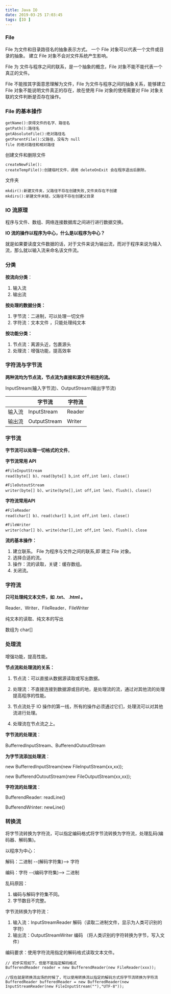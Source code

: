 ```yaml
---
title: Java IO
date: 2019-03-25 17:03:45
tags: [IO ]
---
```



### File 

File 为文件和目录路径名的抽象表示方式。
一个 File 对象可以代表一个文件或目录的抽象。
建立 File 对象不会对文件系统产生影响。

File 为 文件与程序之间的联系，是一个抽象的概念，File 对象不能不能代表一个真正的文件。

File 不能按其字面意思理解为文件，File 为文件与程序之间的抽象关系，能够建立 File 对象不能说明文件真正的存在，故在使用 File 对象的使用需要对 File 对象关联的文件判断是否存在操作。


### File 的基本操作
```
getName():获得文件的名字、路径名
getPath():路径名
getAbsoluteFile():绝对路径名
getParentFile():父路径，没有为 null
file 的绝对路径和相对路径
```
<!-- more -->

创建文件和删除文件

```
createNewFile():
createTempFile():创建临时文件，调用 deleteOnExit 会在程序退出后删除。
```

文件夹

```
mkdir():新建文件夹，父路径不存在创建失败,文件夹存在不创建
mkdirs():新建文件夹链，父路径不存在创建父目录
```

### IO 流原理

程序与文件、数组、网络连接数据库之间进行进行数据交换。

**IO 流的操作以程序为中心，什么是以程序为中心？**

就是如果要读度文件数据的话，对于文件来说为输出流，而对于程序来说为输入流，那么就以输入流来命名该文件流。



### 分类

**按流向分类**：

1. 输入流
2. 输出流
   

**按处理的数据分类：**

1. 字节流：二进制，可以处理一切文件
2. 字符流：文本文件 ，只能处理纯文本

**按功能分类：**

1. 节点流：离源头近，包裹源头
2. 处理流：增强功能，提高效率

 
### 字符流与字节流

**两种流均为节点流，节点流为直接和源文件相连的流。**

InputStream(输入字节流)、OutputStream(输出字节流)

||字节流|字符流
--|--|--|
输入流|InputStream|Reader
输出流|OutputStream|Writer


### 字节流

**字节流可以处理一切格式的文件**。

**字节流常用 API** 
```
#FileInputStream
read(byte[] b)、read(byte[] b,int off,int len)、close()

#FileOutoutStream
writer(byte[] b)、write(byte[],int off,int len)、flush()、close()
 ```

**字符流常用API**
```
#FileReader
read(char[] b)、read(char[] b,int off,int len)、close()

#FileWriter
writer(char[] b)、write(char[],int off,int len)、flush()、close

```

**流的基本操作：**

1. 建立联系。 File 为程序与文件之间的联系,即 建立 File 对象。
2. 选择合适的流。 
3. 操作：流的读取，关键：缓存数组。
4. 关闭流。


### 字符流

**只可处理纯文本文件，如 .txt、 .html 。**  

Reader、Writer、FileReader、FileWriter

纯文本的读取、纯文本的写出

数组为 char[] 



### 处理流

增强功能，提高性能。

**节点流和处理流的关系：**

1. 节点流：可以直接从数据源读取或写出数据。

2. 处理流：不直接连接到数据源或目的地，是处理流的流，通过对其他流的处理提高程序的性能。 

3. 节点流处于 IO 操作的第一线，所有的操作必须通过它们，处理流可以对其他流进行处理。

4. 处理流在节点流之上。

**字节流的处理流**：

BufferredInputStream、BufferendOutoutStream

**为字节流添加处理流**：

new BufferredInputStream(new FileInputStream(xx,xx));

new BufferendOutoutStream(new FileOutputStream(xx,xx));

**字符流的处理流**：

BufferendReader: readLine()

BufferendWrinter: newLine()

### 转换流

将字节流转换为字符流，可以指定编码格式将字节流转换为字符流，处理乱码(编码器、解码集)。

以程序为中心：

解码：二进制   --(解码字符集)-->    字符

编码：字符  --(编码字符集)--> 二进制

乱码原因：
1. 编码与解码字符集不同。
2. 字节数目不完整。


 字节流转换为字符流：

1. 输入流：InputStreamReader  解码（读取二进制文件，显示为人类可识别的字符）
2. 输出流：OutputStreamWriter   编码 （将人类识别的字符转换为字节，写入文件）

编码要求：使用字符流用指定的解码格式读取文本文件。

```
// 初步实现如下，但是不能指定解码格式
BufferendReader reader = new BufferendReader(new FileReader(xxx));

//现在就是转换流出场的时候了，可以使用转换流以指定的解码方式将字节流转换为字符流
BufferedReader bufferedReader = new BufferedReader(new InputStreamReader(new FileInputStream(""),"UTF-8"));
```